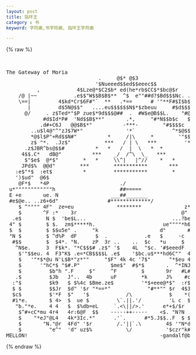 ```yaml
---
layout: post
title: 指环王
category : 书
keyword: 字符画,书字符画, 指环王字符画

---
```

{% raw %}
<pre>


The Gateway of Moria
                              .     @$* @$3
                             '$Nueeed$$ed$$eeec$$
          ,            4$Lze@*$C2$b* ed(he*rb$CC$*$bc@$r              
    /@ |~~            .e$$"W$$B$B$**  ^$  e""##d?$Bd$$$Nc. ..      @\/~\ 
    \==|         4$kd*Cr$6F#"`  **   .*==      # '"**F#$I$b$*       |   I
       |         d$5N@$$"   ....eu$$$$$$N$*$zbeuu     #$d$$$$b.     / @/
      @/     . z$Ted*"$P zue$*9d$$$@##  .  #W$e@B$$L.    "#@$E$b@N
            #d$Id*P#  'Nd$$B$**"       .*,     "#*N$$b$c   $$$*$$c
           .d#+C6J   @@$B$*"          -***-        "#$$$$c   *$$$#$u
        ..u$l4@"^"zJ$7W*"              '*`            ^*$@$$$r "$$E$@B>
        *@$l$P"+Rd$$N#"          *     /|\     *        '"$$$c.. ?E$*b
        z$ "*.  .Jz$"           ***   / | \   ***         '*@N$b   d**N
      .z$JBR^bs@$$#          *   *   /  |  \   *  *         "$l*9N "bN$Nee
     4$$.C*   dB@"          ***    _/  /^\  \_   ***         '$$$z> 3$b$$#
      $"$e$  @*$"        *   *     \\^|   |^//    *   *        $$$u.^*$N$c
     JPd$%  @@d"        ***        ***********       ***       '$Ni$  $EP$
   :e$"*$  :et$          *         ***********        *         ^$$E  4$N$be
   ')$ud"  @6$                                                   9$$   $*@$"
    @F*$   *4P                       ./                          '$m#   .$$.
 u*""""""""""""h                     ##=====                    e#""""""""""#
 E +e       ue. N                 ___##_______                 4F e=c     z*c
 #e$@e.. ..z6+6d"                #*************/               ^*cBe$u.  .$$@
    $ ^"""" 4F"  ze=eu              ********              z***hc ^"$ ""*"" $
    $       ^F :*    3r                                  @"  e "b  $       $
  .e$        N $  'be$L...                            ...?be@F  $F $       9F
 4" $        $ $.  zm$*****h.                      ue""""*h6   J$" $       4%
 $  $        $ $$u5e" .     "k                    d"       #$bu$F  $       4F
 "N $        $ ^d%P  dF      $  .            .e   $     -c  "N$F  .$       4F
  #$$        $  $4*. "N.    zP  3r ..    ..  $c   *u     $  u$K$  4F       4L
   ^N$e.     3  F$k*. "*C$$$# .z$" '$    4L  "$c. '#$eeedF  $$$9r JF       J$
    $'"$$eu. 4  F3"K$ .e=*CB$$$$L .e$    '$bc.u$***hd6C""  4kF$4F $F     u@$F
    $   '"*$*@u N'L$B*"z*""     "$F" 4k 4c '7$"      "*$eu 4'L$J" $   .e$*"4F
    $      '"hC*$ "$#.P"          $me$"  #$*$       .  ^*INJL$"$  $e$$*#   4F
    $         $b"h ".F     $"     ^F        $       9r   #L#$FJEd#C@"      4L
   .$         $Jb   J"..  4b      uF        *k      J%    #c^ $" d$        4L
  :"$         $k9   $ $%4c $Bme.ze$         '*$+eee@*$"  :r$    @L$        4$
  $ $         $$Jr  $d" '$r "*==*"            "#**"" $r  4$3r  db$F        4F
  $c$         $'*F  $"   '$            /\            $    *(L  $$$F         k
  #i*e.       $ 4>  $  ue $         \`.||.'/         'L c  $$ .L$d         .$
   "b."*e.    4 4   $  $%db=eL     `.<\||/>.'      e*+$/$r  $ '$"$       .d$$
    $^#+cC*mu 4r4   4r:6@F  $$    -----++-----    <$. "N?N  F  $ $    ud$$* $
    $    "*eJ"@L4   4k*3Ic.*"      .'</||\>`.      #*5.J$$..F  $ $ ue#2*"   $
    $       "N."@r  4Fd" '$r        /.'||`.\        4$ '"N*d"  9.$#Ce*"     $
    $         "e^"  'd" uz$%           \/           '$czr"k#"  4Pu@"        $
MELLON!                                           -gandalf@balrog.joensuu.fi- </pre>
{% endraw %}
